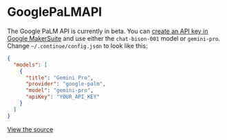 # GooglePaLMAPI

The Google PaLM API is currently in beta. You can [create an API key in Google MakerSuite](https://makersuite.google.com/u/2/app/apikey) and use either the `chat-bison-001` model or `gemini-pro`. Change `~/.continue/config.json` to look like this:

```json title="~/.continue/config.json"
{
  "models": [
    {
      "title": "Gemini Pro",
      "provider": "google-palm",
      "model": "gemini-pro",
      "apiKey": "YOUR_API_KEY"
    }
  ]
}
```

[View the source](https://github.com/continuedev/continue/blob/main/core/llm/llms/GooglePalm.ts)
